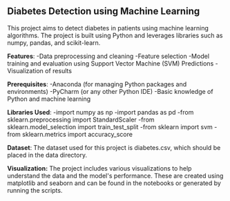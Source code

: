 ## Diabetes Detection using Machine Learning

This project aims to detect diabetes in patients using machine learning algorithms. The project is built using Python and leverages libraries such as numpy, pandas, and scikit-learn.

**Features**:
-Data preprocessing and cleaning
-Feature selection
-Model training and evaluation using Support Vector Machine (SVM)
Predictions
-Visualization of results

**Prerequisites**:
-Anaconda (for managing Python packages and environments)
-PyCharm (or any other Python IDE)
-Basic knowledge of Python and machine learning

**Libraries Used**:
-import numpy as np
-import pandas as pd
-from sklearn.preprocessing import StandardScaler
-from sklearn.model_selection import train_test_split
-from sklearn import svm
-from sklearn.metrics import accuracy_score

**Dataset**:
The dataset used for this project is diabetes.csv, which should be placed in the data directory.

**Visualization:**
The project includes various visualizations to help understand the data and the model's performance. These are created using matplotlib and seaborn and can be found in the notebooks or generated by running the scripts.


